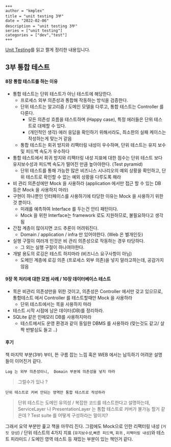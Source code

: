 ```
+++ 
author = "kmplex" 
title = "unit testing 3부" 
date = "2022-02-06" 
description = "unit testing 3부"  
series = ["unit testing"] 
categories = ["dev","test"] 
+++
```

[Unit Testing](http://www.yes24.com/Product/Goods/104084175)를 읽고 짤게 정리한 내용입니다.

## 3부 통합 테스트  

#### 8장 통합 테스트를 하는 이유

- 통합 테스트는 단위 테스트가 아닌 테스트에 해당한다.
  - 프로세스 외부 의존성과 통합해 작동하는 방식을 검증한다.
  - 단위 테스트는 알고리즘 / 도메인 모델을 다루고, 통합 테스트는 Controller 를 다룬다.
    - 모든 의존성 흐름을 테스트하며 (Happy case), 특정 에러들은 단위 테스트로 대체할 수 있다. 
    - (개인적인 생각) 에러 응답을 확인하기 위해서라도, 최소한의 실패 케이스는 작성하는게 맞는거 같음
  - 통합 테스트는 회귀 방지와 리팩터링 내성이 우수하며, 단위 테스트는 유지 보수 및 피드백 속도가 우수하다
- 통합 테스트에서 회귀 방지와 리팩터링 내성 지표에 대한 점수는 단위 테스트 보다 유지보수성과 피드백 속도가 떨어진 만큼 높아야한다. (Test pyramid)
  - 단위 테스트를 통해 가능한 많은 비즈니스 시나리오의 예외 상황을 확인하고,  단위 테스트로 확인할 수 없는 예외 상황을 다루도록 해라
- 비 관리 의존성에만 Mock 을 사용하라 (application 에서만 접근 할 수 있는 DB 등은 Mock 을 사용하지 마라) 
- 구현이 하나뿐인 인터페이스를 사용하기에 타당한 이유는 Mock 을 사용하기 위한 것 뿐이다.
  - 미래를 예측하여 Interface 를 두는건 안티 패턴이다.
  - Mock 을 위한 Interface는 framework 로도 지원하므로, 불필요하다고 생각됨
- 간접 계층이 많아지면 코드 추론이 어려워진다. 
  - Domain / application / infra 만 있어야한다. (Web 은 별개인듯)
- 실행 구절이 여러개 인것은 비 관리 의존성으로 작동하는 경우 타당하다. 
  - 그 외는 실행 구절이 하나여야한다.
- 개발 용도의 로깅은 테스트 하지마라 (비즈니스 요구사항이 아님)
  - 도메인 계층에 로깅 의존 (프로세스 외부 의존)을 넣지 말라고하는데, 공감가지 않음

#### 9장 목 처리에 대한 모범 사례 / 10장 데이터베이스 테스트

- 목은 비관리 의존성만을 위한 것이고, 의존성은 Controller 에서만 갖고 있으므로, 통합테스트 에서 Controller 를 테스트할때만 Mock 을 사용하라
  - 단위 테스트에서는 목을 사용하지 마라
- 테스트 시작 시점에 남은 데이터(DB)를 정리하라. 
- SQLite 같은 인메모리 DB를 사용하지마라
  - 테스트에서도 운영 환경과 같이 동일한 DBMS 를 사용하라 (맞는것도 같고/ 살짝 반발심도 들고 ..)
  
#### 후기

책 마지막 부분(3부) 부터, 뜬 구름 잡는 느낌 혹은 WEB 에서는 납득하기 어려운 설명들이 이어진거 같다.

`Log 는 외부 의존성이니,  Domain 부분에 의존성을 넣지 마라` 

> 그럴수가 있나 ?

`단위 테스트로 커버 안되는 영역만 통합 테스트로 작성하라`

> 단위 테스트는 도메인 유의성 / 복잡한 코드를 테스트한다고 설명하는데,
> ServiceLayer 나 PresentationLayer 는 통합 테스트로 커버가 불가능 할거 같은데 ?
> Test suite 를 어떻게 구성하라는 말이지?

그래서 요약 부분만 훑고 책을 마무리 진다.
그럼에도  Mock으로 인한 리팩터링 내성 (`거짓 양성`) / 단위 테스트의 4가지 지표 (`유지보수성`,`빠른 피드백`, `회귀` , `리팩터링 내성`)와 테스트 피라미드 / 도메인 영역 테스트 등 재밌는 부분이 있는 책인거 같다.







